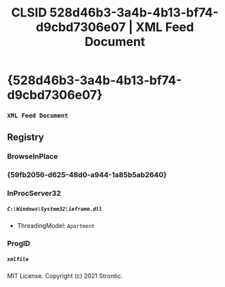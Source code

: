 ﻿---
title: "CLSID 528d46b3-3a4b-4b13-bf74-d9cbd7306e07 | XML Feed Document"
excerpt: What is COM-Object CLSID 528d46b3-3a4b-4b13-bf74-d9cbd7306e07?
---

# {528d46b3-3a4b-4b13-bf74-d9cbd7306e07}

### `XML Feed Document`

## Registry


### BrowseInPlace


### {59fb2056-d625-48d0-a944-1a85b5ab2640}


### InProcServer32

##### `C:\Windows\System32\ieframe.dll`
* ThreadingModel: `Apartment`

### ProgID

##### `xmlfile`

MIT License. Copyright (c) 2021 Strontic.


